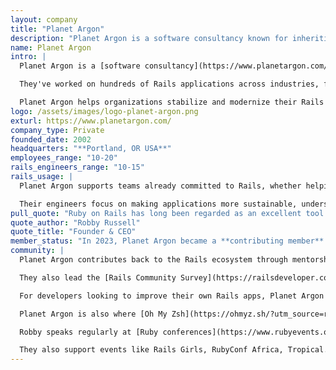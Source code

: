 ```yaml
---
layout: company
title: "Planet Argon"
description: "Planet Argon is a software consultancy known for inheriting and revitalizing existing Ruby on Rails applications, helping organizations turn legacy systems into long-term assets rather than liabilities."
name: Planet Argon
intro: |
  Planet Argon is a [software consultancy](https://www.planetargon.com/?utm_source=rubyonrails.org&utm_medium=referral&utm_campaign=rails_foundation_profile) known for inheriting and revitalizing existing Ruby on Rails applications, helping organizations turn legacy systems into long-term assets rather than liabilities. Founded in 2002, they’ve been working with Rails since the beginning, long enough that their name is [hardcoded into the Rails source code](https://github.com/rails/rails/blob/afd3591a475e7da28fa958bfe5a203d466d5c27f/actionview/test/fixtures/companies.yml#L11).

  They've worked on hundreds of Rails applications across industries, from Nike, Sequoia Capital, Disney, and Oregon State University. Their clients often maintain essential Rails applications that don’t require a full-time engineering team but still demand consistent support and expertise.

  Planet Argon helps organizations stabilize and modernize their Rails applications, improving performance, reducing risk, and extending the value of their existing investments. Whether serving as a [long-term technical partner](https://www.planetargon.com/services/staff-augmentation?utm_source=rubyonrails.org&utm_medium=referral&utm_campaign=rails_foundation_profile) or providing [flexible augmentation](https://www.planetargon.com/services/fractional-software-development?utm_source=rubyonrails.org&utm_medium=referral&utm_campaign=rails_foundation_profile) alongside internal developers, they help teams avoid the risks of relying on limited in-house capacity and keep applications running smoothly.
logo: /assets/images/logo-planet-argon.png
exturl: https://www.planetargon.com/
company_type: Private
founded_date: 2002
headquarters: "**Portland, OR USA**"
employees_range: "10-20"
rails_engineers_range: "10-15"
rails_usage: |
  Planet Argon supports teams already committed to Rails, whether helping them finally gain traction on upgrading that old Rails 2.3 app, introducing Hotwire, or integrating with common JavaScript frameworks depending on project needs. After working on hundreds of Rails apps, they’ve seen nearly every generation of tooling come and go.

  Their engineers focus on making applications more sustainable, understandable, and resilient to future change, improving deployment workflows, stabilizing test suites, and guiding teams through architectural transitions.
pull_quote: "Ruby on Rails has long been regarded as an excellent tool for startups and makers. Our delightful clients benefit from the contributions of the Ruby on Rails community, which enables small teams to achieve big goals.<br><br>After learning about the Rails Foundation’s goals and upcoming plans, we asked how we could join the mission. This investment is less an attempt to plant new seeds but rather to help improve the maintainability of an already flourishing garden.<br><br>We believe in a blossoming future for Ruby on Rails. All Aboard!"
quote_author: "Robby Russell"
quote_title: "Founder & CEO"
member_status: "In 2023, Planet Argon became a **contributing member** of the Rails Foundation."
community: |
  Planet Argon contributes back to the Rails ecosystem through mentorship, open source, and developer education. Robby Russell, Planet Argon's founder, hosts the [On Rails podcast](https://onrails.buzzsprout.com/?utm_source=rubyonrails.org&utm_medium=referral&utm_campaign=rails_foundation_profile), the official podcast of the Rails Foundation, featuring conversations with developers, maintainers, and teams building with Rails.

  They also lead the [Rails Community Survey](https://railsdeveloper.com/survey/?utm_source=rubyonrails.org&utm_medium=referral&utm_campaign=rails_foundation_profile), a biennial research project tracking tooling trends, team practices, and developer sentiment throughout the Rails ecosystem. Robby also hosts the [Maintainable Software Podcast](https://maintainable.fm/?utm_source=rubyonrails.org&utm_medium=referral&utm_campaign=rails_foundation_profile), which has featured over 200 interviews on the challenges of maintaining and improving software systems.

  For developers looking to improve their own Rails apps, Planet Argon created [Maintainable Rails](https://maintainablerails.com/?utm_source=rubyonrails.org&utm_medium=referral&utm_campaign=rails_foundation_profile), a free email course offering small, actionable ways to build healthier, more maintainable applications.

  Planet Argon is also where [Oh My Zsh](https://ohmyz.sh/?utm_source=rubyonrails.org&utm_medium=referral&utm_campaign=rails_foundation_profile) was created, a widely adopted terminal customization tool now used by millions of developers worldwide.

  Robby speaks regularly at [Ruby conferences](https://www.rubyevents.org/speakers/robby-russell?utm_source=rubyonrails.org&utm_medium=referral&utm_campaign=rails_foundation_profile) on topics such as technical debt, legacy code, and strategies for sustainable software development. If you see him at an event, you might also walk away with a Planet Argon sticker.

  They also support events like Rails Girls, RubyConf Africa, Tropical.rb, and SF Ruby, and run a paid internship program that has helped launch the careers of many developers.
---
```

